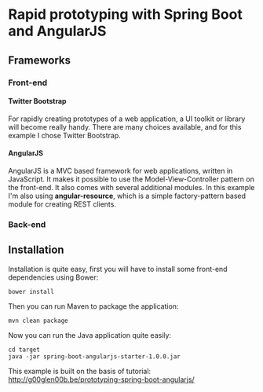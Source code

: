 # Rapid prototyping with Spring Boot and AngularJS

## Frameworks

### Front-end

#### Twitter Bootstrap
For rapidly creating prototypes of a web application, a UI toolkit or library will become really handy. There are many choices available, and for this example I chose Twitter Bootstrap.

#### AngularJS
AngularJS is a MVC based framework for web applications, written in JavaScript. It makes it possible to use the Model-View-Controller pattern on the front-end. It also comes with several additional modules. In this example I'm also using **angular-resource**, which is a simple factory-pattern based module for creating REST clients.

### Back-end





## Installation
Installation is quite easy, first you will have to install some front-end dependencies using Bower:
```
bower install
```

Then you can run Maven to package the application:
```
mvn clean package
```

Now you can run the Java application quite easily:
```
cd target
java -jar spring-boot-angularjs-starter-1.0.0.jar
```

This example is built on the basis of tutorial: http://g00glen00b.be/prototyping-spring-boot-angularjs/
